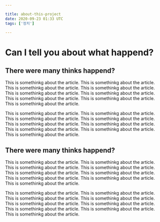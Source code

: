 ```yaml
---

title: about-this-project
date: 2020-09-23 01:33 UTC
tags: ['정치']

---
```


# Can I tell you about what happend?

## There were many thinks happend?

This is somethinkg about the article. This is somethinkg about the article.
This is somethinkg about the article. This is somethinkg about the article.
This is somethinkg about the article. This is somethinkg about the article.
This is somethinkg about the article. This is somethinkg about the article.
This is somethinkg about the article.

This is somethinkg about the article. This is somethinkg about the article.
This is somethinkg about the article. This is somethinkg about the article.
This is somethinkg about the article. This is somethinkg about the article.
This is somethinkg about the article. This is somethinkg about the article.
This is somethinkg about the article.




## There were many thinks happend?

This is somethinkg about the article. This is somethinkg about the article.
This is somethinkg about the article. This is somethinkg about the article.
This is somethinkg about the article. This is somethinkg about the article.
This is somethinkg about the article. This is somethinkg about the article.
This is somethinkg about the article.

This is somethinkg about the article. This is somethinkg about the article.
This is somethinkg about the article. This is somethinkg about the article.
This is somethinkg about the article. This is somethinkg about the article.
This is somethinkg about the article. This is somethinkg about the article.
This is somethinkg about the article.



